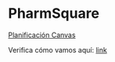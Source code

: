 # PharmSquare

[Planificación Canvas](https://campus.europaeducationgroup.es/courses/13497/pages/secuenciacion-planificacion-y-evaluacion-de-proyectos?module_item_id=299624)

Verifica cómo vamos aquí: [link](./docs/TODO.md)